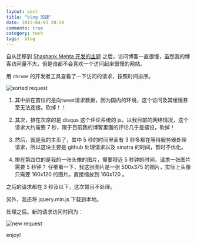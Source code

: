 ```yaml
---
layout: post
title: "blog 加速"
date: 2013-04-03 20:50
comments: true
category: tech
tags:  blog
---
```


自从迁移到 [Shashank Mehta 开发的主题](http://shashankmehta.in/archive/2012/greyshade.html) 之后，访问博客一直很慢，虽然我的博客访问量不大，但是谁都不会喜欢一个访问起来很慢的网站。

<!--more-->

用 `chrome` 的开发者工具查看了一下访问的请求，按照时间排序。

![sorted request](http://blog.zlxstar.me/images/sorted_request.png)

1. 其中排在首位的是向tweet请求数据，因为国内的环境，这个访问及其缓慢甚至无法连接。砍掉！！

2. 其次，排在次席的是 disqus 这个评论系统的 js，以我目前的网络情况，这个请求大约需要 7 秒，限于目前我的博客里面的评论几乎是摆设，砍掉！

3. 然后，就是我的主页了，其中 5 秒的时间里面有 3 秒多都在等待服务器处理请求，所以这块主要是 github 处理请求以及 sinatra 的时间，暂时不优化。

4. 排在第四位的是我的一张头像的图片，需要将近 5 秒钟的时间，请求一张图片需要 5 秒钟？ 仔细看一下，我这张图片是一张 500x375 的图片，实际上头像只需要 160x120 的图片。直接缩放到 160x120 。

之后的请求都在 3 秒及以下，这次暂且不处理。

另外，我还将 jquery.min.js 下载到本地。

处理之后。新的请求访问时间为：

![new request](http://blog.zlxstar.me/images/new_request.png)


enjoy!

